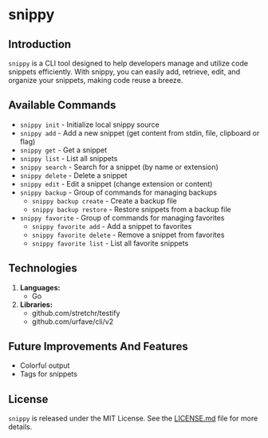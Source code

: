 # snippy

## Introduction
`snippy` is a CLI tool designed to help developers manage and utilize code snippets efficiently. With snippy, you can easily add, retrieve, edit, and organize your snippets, making code reuse a breeze.

## Available Commands
- `snippy init` - Initialize local snippy source
- `snippy add` - Add a new snippet (get content from stdin, file, clipboard or flag)
- `snippy get` - Get a snippet
- `snippy list` - List all snippets
- `snippy search` - Search for a snippet (by name or extension)
- `snippy delete` - Delete a snippet
- `snippy edit` - Edit a snippet (change extension or content)
- `snippy backup` - Group of commands for managing backups
    - `snippy backup create` - Create a backup file
    - `snippy backup restore` - Restore snippets from a backup file
- `snippy favorite` - Group of commands for managing favorites
    - `snippy favorite add` - Add a snippet to favorites
    - `snippy favorite delete` - Remove a snippet from favorites
    - `snippy favorite list` - List all favorite snippets

## Technologies
1. **Languages:**
   - Go
2. **Libraries:**
   - github.com/stretchr/testify
   - github.com/urfave/cli/v2

## Future Improvements And Features
- Colorful output
- Tags for snippets

## License
`snippy` is released under the MIT License. See the [LICENSE.md](LICENSE.md) file for more details.
